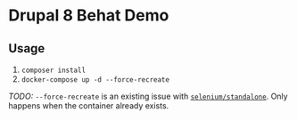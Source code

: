# Drupal 8 Behat Demo

## Usage

1. `composer install`
2. `docker-compose up -d --force-recreate`

*TODO:* `--force-recreate` is an existing issue with [`selenium/standalone`](https://github.com/SeleniumHQ/docker-selenium/issues/91). Only happens when the container already exists.
